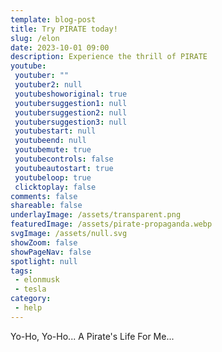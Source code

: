 ```yaml
---
template: blog-post
title: Try PIRATE today!
slug: /elon
date: 2023-10-01 09:00
description: Experience the thrill of PIRATE
youtube:
 youtuber: ""
 youtuber2: null
 youtubeshoworiginal: true
 youtubersuggestion1: null
 youtubersuggestion2: null
 youtubersuggestion3: null
 youtubestart: null
 youtubeend: null
 youtubemute: true
 youtubecontrols: false
 youtubeautostart: true
 youtubeloop: true
 clicktoplay: false
comments: false
shareable: false
underlayImage: /assets/transparent.png
featuredImage: /assets/pirate-propaganda.webp
svgImage: /assets/null.svg
showZoom: false
showPageNav: false
spotlight: null
tags: 
 - elonmusk
 - tesla
category:
 - help
---
```


Yo-Ho, Yo-Ho... A Pirate's Life For Me...